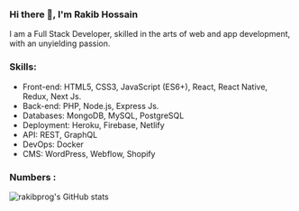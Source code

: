 ### Hi there 👋,  I'm Rakib Hossain

I am a Full Stack Developer, skilled in the arts of web and app development, with an unyielding passion. 

### Skills:
- Front-end: HTML5, CSS3, JavaScript (ES6+), React, React Native, Redux, Next Js.
- Back-end: PHP, Node.js, Express Js.
- Databases: MongoDB, MySQL, PostgreSQL
- Deployment: Heroku, Firebase, Netlify
- API: REST, GraphQL
- DevOps: Docker
- CMS: WordPress, Webflow, Shopify


### Numbers : 

![rakibprog's GitHub stats](https://github-readme-stats.vercel.app/api?username=rakibprog&show_icons=true&theme=transparent)
